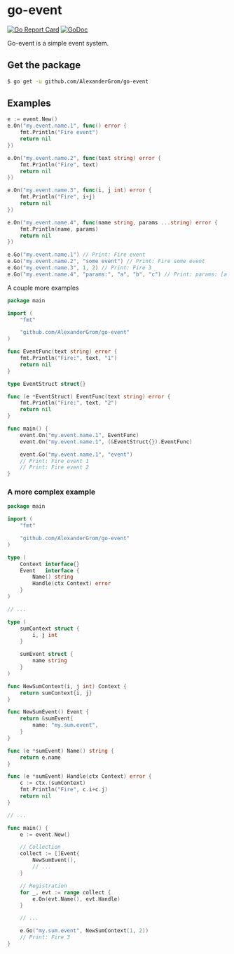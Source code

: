 # go-event
[![Go Report Card](https://goreportcard.com/badge/github.com/AlexanderGrom/go-event)](https://goreportcard.com/report/github.com/AlexanderGrom/go-event) [![GoDoc](https://godoc.org/github.com/AlexanderGrom/go-event?status.svg)](https://godoc.org/github.com/AlexanderGrom/go-event)

Go-event is a simple event system.

## Get the package
```bash
$ go get -u github.com/AlexanderGrom/go-event
```

## Examples
```go
e := event.New()
e.On("my.event.name.1", func() error {
    fmt.Println("Fire event")
    return nil
})

e.On("my.event.name.2", func(text string) error {
    fmt.Println("Fire", text)
    return nil
})

e.On("my.event.name.3", func(i, j int) error {
    fmt.Println("Fire", i+j)
    return nil
})

e.On("my.event.name.4", func(name string, params ...string) error {
    fmt.Println(name, params)
    return nil
})

e.Go("my.event.name.1") // Print: Fire event
e.Go("my.event.name.2", "some event") // Print: Fire some event
e.Go("my.event.name.3", 1, 2) // Print: Fire 3
e.Go("my.event.name.4", "params:", "a", "b", "c") // Print: params: [a b c]
```

A couple more examples
```go
package main

import (
    "fmt"

    "github.com/AlexanderGrom/go-event"
)

func EventFunc(text string) error {
    fmt.Println("Fire:", text, "1")
    return nil
}

type EventStruct struct{}

func (e *EventStruct) EventFunc(text string) error {
    fmt.Println("Fire:", text, "2")
    return nil
}

func main() {
    event.On("my.event.name.1", EventFunc)
    event.On("my.event.name.1", (&EventStruct{}).EventFunc)

    event.Go("my.event.name.1", "event")
    // Print: Fire event 1
    // Print: Fire event 2
}
```

### A more complex example

```go
package main

import (
    "fmt"

    "github.com/AlexanderGrom/go-event"
)

type (
    Context interface{}
    Event   interface {
        Name() string
        Handle(ctx Context) error
    }
)

// ...

type (
    sumContext struct {
        i, j int
    }

    sumEvent struct {
        name string
    }
)

func NewSumContext(i, j int) Context {
    return sumContext{i, j}
}

func NewSumEvent() Event {
    return &sumEvent{
        name: "my.sum.event",
    }
}

func (e *sumEvent) Name() string {
    return e.name
}

func (e *sumEvent) Handle(ctx Context) error {
    c := ctx.(sumContext)
    fmt.Println("Fire", c.i+c.j)
    return nil
}

// ...

func main() {
    e := event.New()

    // Collection
    collect := []Event{
        NewSumEvent(),
        // ...
    }

    // Registration
    for _, evt := range collect {
        e.On(evt.Name(), evt.Handle)
    }

    // ...

    e.Go("my.sum.event", NewSumContext(1, 2))
    // Print: Fire 3
}
```